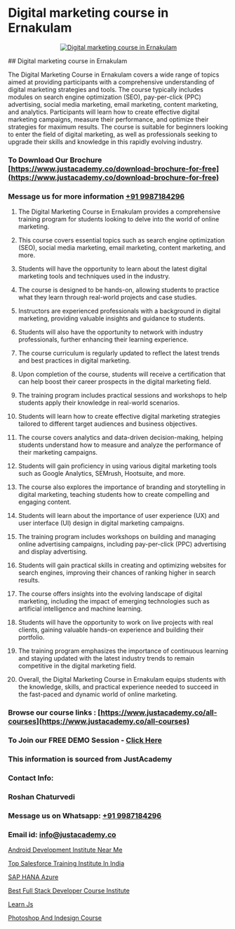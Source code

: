 # Digital marketing course in Ernakulam

<p align="center">
  <a href="https://justacademy.co/course-detail/digital-marketing">
    <img src="https://justacademy.co/storage2/course_image/1676636720_course_image.webp" alt="Digital marketing course in Ernakulam">
  </a>
</p>
## Digital marketing course in Ernakulam

The Digital Marketing Course in Ernakulam covers a wide range of topics aimed at providing participants with a comprehensive understanding of digital marketing strategies and tools. The course typically includes modules on search engine optimization (SEO), pay-per-click (PPC) advertising, social media marketing, email marketing, content marketing, and analytics. Participants will learn how to create effective digital marketing campaigns, measure their performance, and optimize their strategies for maximum results. The course is suitable for beginners looking to enter the field of digital marketing, as well as professionals seeking to upgrade their skills and knowledge in this rapidly evolving industry.
### To Download Our Brochure [https://www.justacademy.co/download-brochure-for-free](https://www.justacademy.co/download-brochure-for-free)
### Message us for more information [+91 9987184296](https://api.whatsapp.com/send?phone=919987184296)
1) The Digital Marketing Course in Ernakulam provides a comprehensive training program for students looking to delve into the world of online marketing.

2) This course covers essential topics such as search engine optimization (SEO), social media marketing, email marketing, content marketing, and more.

3) Students will have the opportunity to learn about the latest digital marketing tools and techniques used in the industry.

4) The course is designed to be hands-on, allowing students to practice what they learn through real-world projects and case studies.

5) Instructors are experienced professionals with a background in digital marketing, providing valuable insights and guidance to students.

6) Students will also have the opportunity to network with industry professionals, further enhancing their learning experience.

7) The course curriculum is regularly updated to reflect the latest trends and best practices in digital marketing.

8) Upon completion of the course, students will receive a certification that can help boost their career prospects in the digital marketing field.

9) The training program includes practical sessions and workshops to help students apply their knowledge in real-world scenarios.

10) Students will learn how to create effective digital marketing strategies tailored to different target audiences and business objectives.

11) The course covers analytics and data-driven decision-making, helping students understand how to measure and analyze the performance of their marketing campaigns.

12) Students will gain proficiency in using various digital marketing tools such as Google Analytics, SEMrush, Hootsuite, and more.

13) The course also explores the importance of branding and storytelling in digital marketing, teaching students how to create compelling and engaging content.

14) Students will learn about the importance of user experience (UX) and user interface (UI) design in digital marketing campaigns.

15) The training program includes workshops on building and managing online advertising campaigns, including pay-per-click (PPC) advertising and display advertising.

16) Students will gain practical skills in creating and optimizing websites for search engines, improving their chances of ranking higher in search results.

17) The course offers insights into the evolving landscape of digital marketing, including the impact of emerging technologies such as artificial intelligence and machine learning.

18) Students will have the opportunity to work on live projects with real clients, gaining valuable hands-on experience and building their portfolio.

19) The training program emphasizes the importance of continuous learning and staying updated with the latest industry trends to remain competitive in the digital marketing field.

20) Overall, the Digital Marketing Course in Ernakulam equips students with the knowledge, skills, and practical experience needed to succeed in the fast-paced and dynamic world of online marketing.

### Browse our course links : [https://www.justacademy.co/all-courses](https://www.justacademy.co/all-courses) 
### To Join our FREE DEMO Session - [Click Here](https://www.justacademy.co/register-for-course-demo)


### This information is sourced from JustAcademy
### Contact Info:
### Roshan Chaturvedi
### Message us on Whatsapp: [+91 9987184296](https://api.whatsapp.com/send?phone=919987184296)
### Email id: [info@justacademy.co](mailto:info@justacademy.co)
                
[Android Development Institute Near Me](https://www.linkedin.com/pulse/android-development-institute-near-me-justacademy-sunnyvale-vdqbf/)

[Top Salesforce Training Institute In India](https://www.linkedin.com/pulse/top-salesforce-training-institute-india-justacademy-las-vegas-svuaf?trackingId=4WW%2BRpZ8Gqba4fPftij4Og%3D%3D&lipi=urn%3Ali%3Apage%3Ad_flagship3_company_admin%3BC43SW%2FwVReqozQROb3Gl0A%3D%3D)

[SAP HANA Azure](https://medium.com/@kamblerajas684/sap-hana-azure-707ecda778ff)

[Best Full Stack Developer Course Institute](https://medium.com/@justacademytraining/best-full-stack-developer-course-institute-e1df1b70941d)

[Learn Js](https://justacademyin.github.io/Articles/Learn-Js)

[Photoshop And Indesign Course](https://justacademyin.github.io/justacademy/photoshop-and-indesign-course)

